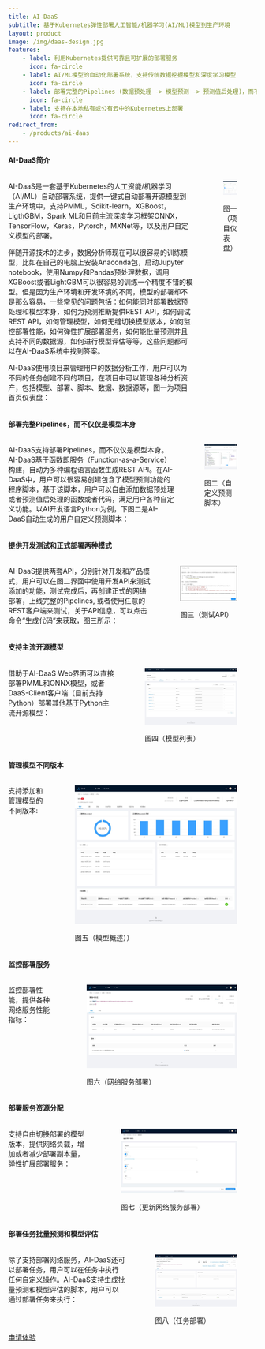 ```yaml
---
title: AI-DaaS
subtitle: 基于Kubernetes弹性部署人工智能/机器学习(AI/ML)模型到生产环境
layout: product
image: /img/daas-design.jpg
features:
    - label: 利用Kubernetes提供可靠且可扩展的部署服务
      icon: fa-circle
    - label: AI/ML模型的自动化部署系统，支持传统数据挖掘模型和深度学习模型
      icon: fa-circle
    - label: 部署完整的Pipelines (数据预处理 -> 模型预测 -> 预测值后处理)，而不仅仅是模型本身
      icon: fa-circle
    - label: 支持在本地私有或公有云中的Kubernetes上部署
      icon: fa-circle
redirect_from: 
    - /products/ai-daas
---
```

<h4>AI-DaaS简介</h4>
<div class="columns">
  <div class="column is-8">
    <p>
      AI-DaaS是一套基于Kubernetes的人工资能/机器学习（AI/ML）自动部署系统，提供一键式自动部署开源模型到生产环境中，支持PMML，Scikit-learn，XGBoost，LigthGBM，Spark ML和目前主流深度学习框架ONNX，TensorFlow，Keras，Pytorch，MXNet等，以及用户自定义模型的部署。
    </p>
    <p>
      伴随开源技术的进步，数据分析师现在可以很容易的训练模型，比如在自己的电脑上安装Anaconda包，启动Jupyter notebook，使用Numpy和Pandas预处理数据，调用XGBoost或者LightGBM可以很容易的训练一个精度不错的模型。但是因为生产环境和开发环境的不同，模型的部署却不是那么容易，一些常见的问题包括：如何能同时部署数据预处理和模型本身，如何为预测推断提供REST API，如何调试REST API，如何管理模型，如何无缝切换模型版本，如何监控部署性能，如何弹性扩展部署服务，如何能批量预测并且支持不同的数据源，如何进行模型评估等等，这些问题都可以在AI-DaaS系统中找到答案。
    </p>
    <p>
    AI-DaaS使用项目来管理用户的数据分析工作，用户可以为不同的任务创建不同的项目，在项目中可以管理各种分析资产，包括模型、部署、脚本、数据、数据源等，图一为项目首页仪表盘：
    </p>
  </div>
  <div class="column is-4 has-text-centered">
    <figure class="image">
      <img src="/img/daas-dashboard.jpg" alt="项目仪表盘" />
      <p>图一（项目仪表盘）</p>
    </figure>
  </div>
</div>
<h4>部署完整Pipelines，而不仅仅是模型本身</h4>
<div class="columns">
  <div class="column is-8">
    <p>
      AI-DaaS支持部署Pipelines，而不仅仅是模型本身。AI-DaaS基于函数即服务（Function-as-a-Service）构建，自动为多种编程语言函数生成REST API。在AI-DaaS中，用户可以很容易创建包含了模型预测功能的程序脚本，基于该脚本，用户可以自由添加数据预处理或者预测值后处理的函数或者代码，满足用户各种自定义功能。以AI开发语言Python为例，下图二是AI-DaaS自动生成的用户自定义预测脚本：
    </p>
  </div>
  <div class="column is-4 has-text-centered">
    <figure class="image">
      <img src="/img/daas-custom-scoring.jpg" alt="自定义预测脚本" />
      <p>图二（自定义预测脚本）</p>
    </figure>
  </div>
</div>
<h4>提供开发测试和正式部署两种模式</h4>
<div class="columns">
  <div class="column is-8">
    <p>
      AI-DaaS提供两套API，分别针对开发和产品模式，用户可以在图二界面中使用开发API来测试添加的功能，测试完成后，再创建正式的网络部署，上线完整的Pipelines, 或者使用任意的REST客户端来测试，关于API信息，可以点击命令“生成代码”来获取，图三所示：
    </p>
  </div>
  <div class="column is-4 has-text-centered">
    <figure class="image">
      <img src="/img/daas-generate-code.jpg" alt="测试API" />
       <p>图三（测试API）</p>
    </figure>
  </div>
</div>
<h4>支持主流开源模型</h4>
<div class="columns">
  <div class="column is-8">
    <p>
      借助于AI-DaaS Web界面可以直接部署PMML和ONNX模型，或者DaaS-Client客户端（目前支持Python）部署其他基于Python主流开源模型：
    </p>
  </div>
  <div class="column is-4 has-text-centered">
    <figure class="image">
      <img src="/img/daas-models.jpg" alt="模型列表" />
      <p>图四（模型列表）</p>
    </figure>
  </div>
</div>
<h4>管理模型不同版本</h4>
<div class="columns">
  <div class="column is-8">
    <p>
      支持添加和管理模型的不同版本:
    </p>
  </div>
  <div class="column is-4 has-text-centered">
    <figure class="image">
      <img src="/img/daas-model-overview.jpg" alt="模型概述" />
      <p>图五（模型概述））</p>
    </figure>
  </div>
</div>
<h4>监控部署服务</h4>
<div class="columns">
  <div class="column is-8">
    <p>
      监控部署性能，提供各种网络服务性能指标：
    </p>
  </div>
  <div class="column is-4 has-text-centered">
    <figure class="image">
      <img src="/img/daas-service.jpg" alt="" />
      <p>图六（网络服务部署）</p>
    </figure>
  </div>
</div>
<h4>部署服务资源分配</h4>
<div class="columns">
  <div class="column is-8">
    <p>
      支持自由切换部署的模型版本，提供网络负载，增加或者减少部署副本量，弹性扩展部署服务：
    </p>
  </div>
  <div class="column is-4 has-text-centered">
    <figure class="image">
      <img src="/img/daas-edit-service.jpg" alt="更新网络服务部署" />
      <p>图七（更新网络服务部署）</p>
    </figure>
  </div>
</div>
<h4>部署任务批量预测和模型评估</h4>
<div class="columns">
  <div class="column is-8">
    <p>
      除了支持部署网络服务，AI-DaaS还可以部署任务，用户可以在任务中执行任何自定义操作。AI-DaaS支持生成批量预测和模型评估的脚本，用户可以通过部署任务来执行：
    </p>
  </div>
  <div class="column is-4 has-text-centered">
    <figure class="image">
      <img src="/img/daas-job.jpg" alt="任务部署" />
      <p>图八（任务部署）</p>
    </figure>
  </div>
</div>
<div class="buttons is-centered">
  <a href="/about" class="button is-info">申请体验</a>
</div>
